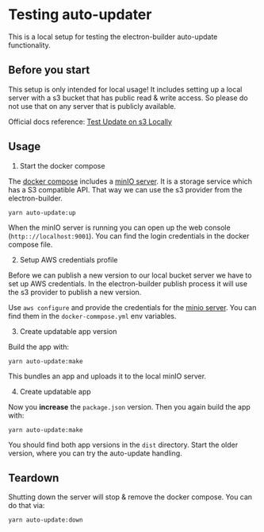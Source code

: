 # Testing auto-updater

This is a local setup for testing the electron-builder auto-update functionality.

## Before you start

This setup is only intended for local usage!
It includes setting up a local server with a s3 bucket that has public read & write access.
So please do not use that on any server that is publicly available.

Official docs reference: [Test Update on s3 Locally](https://www.electron.build/tutorials/test-update-on-s3-locally)

## Usage

1. Start the docker compose

The [docker compose](docker-compose.yml) includes a [minIO server](https://docs.min.io/docs/minio-docker-quickstart-guide).
It is a storage service which has a S3 compatible API.
That way we can use the s3 provider from the electron-builder.

```shell
yarn auto-update:up
```

When the minIO server is running you can open up the web console (`http:://localhost:9001`). You can find the login credentials in the docker compose file.

2. Setup AWS credentials profile

Before we can publish a new version to our local bucket server we have to set up AWS credentials.
In the electron-builder publish process it will use the s3 provider to publish a new version.

Use `aws configure` and provide the credentials for the [minio server](https://docs.min.io/docs/aws-cli-with-minio.html).
You can find them in the `docker-commpose.yml` env variables.

3. Create updatable app version

Build the app with:

```shell
yarn auto-update:make
```

This bundles an app and uploads it to the local minIO server.

4. Create updatable app

Now you **increase** the `package.json` version.
Then you again build the app with:

```shell
yarn auto-update:make
```

You should find both app versions in the `dist` directory.
Start the older version, where you can try the auto-update handling.

## Teardown

Shutting down the server will stop & remove the docker compose.
You can do that via:

```shell
yarn auto-update:down
```
